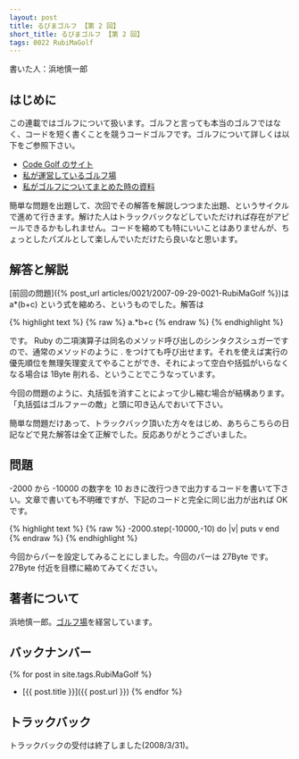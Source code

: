 ```yaml
---
layout: post
title: るびまゴルフ 【第 2 回】
short_title: るびまゴルフ 【第 2 回】
tags: 0022 RubiMaGolf
---
```



書いた人：浜地慎一郎

## はじめに

この連載ではゴルフについて扱います。ゴルフと言っても本当のゴルフではなく、コードを短く書くことを競うコードゴルフです。ゴルフについて詳しくは以下をご参照下さい。

* [Code Golf のサイト](http://codegolf.com/)
* [私が運営しているゴルフ場](http://golf.shinh.org/)
* [私がゴルフについてまとめた時の資料](http://shinh.skr.jp/dat_dir/golf_prosym.pdf)


簡単な問題を出題して、次回でその解答を解説しつつまた出題、というサイクルで進めて行きます。解けた人はトラックバックなどしていただければ存在がアピールできるかもしれません。コードを縮めても特にいいことはありませんが、ちょっとしたパズルとして楽しんでいただけたら良いなと思います。

## 解答と解説

[前回の問題]({% post_url articles/0021/2007-09-29-0021-RubiMaGolf %})は a*(b+c) という式を縮めろ、というものでした。解答は

{% highlight text %}
{% raw %}
a.*b+c
{% endraw %}
{% endhighlight %}


です。 Ruby の二項演算子は同名のメソッド呼び出しのシンタクスシュガーですので、通常のメソッドのように . をつけても呼び出せます。それを使えば実行の優先順位を無理矢理変えてやることができ、それによって空白や括弧がいらなくなる場合は 1Byte 削れる、ということでこうなっています。

今回の問題のように、丸括弧を消すことによって少し縮む場合が結構あります。「丸括弧はゴルファーの敵」と頭に叩き込んでおいて下さい。

簡単な問題だけあって、トラックバック頂いた方々をはじめ、あちらこちらの日記などで見た解答は全て正解でした。反応ありがとうございました。

## 問題

-2000 から -10000 の数字を 10 おきに改行つきで出力するコードを書いて下さい。文章で書いても不明確ですが、下記のコードと完全に同じ出力が出れば OK です。

{% highlight text %}
{% raw %}
-2000.step(-10000,-10) do |v|
  puts v
end
{% endraw %}
{% endhighlight %}


今回からパーを設定してみることにしました。今回のパーは 27Byte です。 27Byte 付近を目標に縮めてみてください。

## 著者について

浜地慎一郎。[ゴルフ場](http://golf.shinh.org/)を経営しています。

## バックナンバー

{% for post in site.tags.RubiMaGolf %}
  - [{{ post.title }}]({{ post.url }})
{% endfor %}

## トラックバック

トラックバックの受付は終了しました(2008/3/31)。


